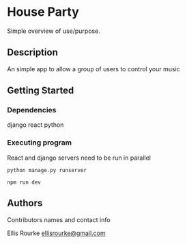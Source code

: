 # House Party 
Simple overview of use/purpose.

## Description

An simple app to allow a group of users to control your music

## Getting Started

### Dependencies

django
react
python

### Executing program
React and django servers need to be run in parallel
```
python manage.py runserver
```
```
npm run dev
```

## Authors

Contributors names and contact info

Ellis Rourke
ellisrourke@gmail.com
